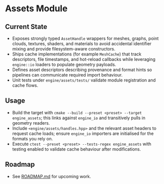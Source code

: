 # Assets Module

## Current State
- Exposes strongly typed `AssetHandle` wrappers for meshes, graphs, point clouds, textures, shaders, and materials to avoid accidental identifier mixing and provide filesystem-aware constructors.
- Ships cache implementations (for example `MeshCache`) that track descriptors, file timestamps, and hot-reload callbacks while leveraging `engine::io` loaders to populate geometry payloads.
- Defines asset descriptors describing provenance and format hints so pipelines can communicate required import behaviour.
- Unit tests under `engine/assets/tests/` validate module registration and cache flows.

## Usage
- Build the target with `cmake --build --preset <preset> --target engine_assets`; this links against `engine_io` and transitively pulls in geometry readers.
- Include `<engine/assets/handles.hpp>` and the relevant asset headers to request cache loads; ensure `engine_io` importers are initialised for the formats you rely on.
- Execute `ctest --preset <preset> --tests-regex engine_assets` with testing enabled to validate cache behaviour after modifications.

## Roadmap
- See [ROADMAP.md](ROADMAP.md) for upcoming work.
